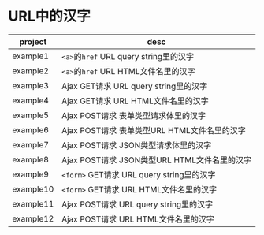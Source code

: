 # URL中的汉字

| project | desc |
| ------- | ---- |
| example1 | `<a>`的`href` URL query string里的汉字 |
| example2 | `<a>`的`href` URL HTML文件名里的汉字 |
| example3 | Ajax GET请求 URL query string里的汉字 |
| example4 | Ajax GET请求 URL HTML文件名里的汉字 |
| example5 | Ajax POST请求 表单类型请求体里的汉字 |
| example6 | Ajax POST请求 表单类型URL HTML文件名里的汉字 |
| example7 | Ajax POST请求 JSON类型请求体里的汉字 |
| example8 | Ajax POST请求 JSON类型URL HTML文件名里的汉字 |
| example9 | `<form>` GET请求 URL query string里的汉字 |
| example10 | `<form>` GET请求 URL HTML文件名里的汉字 |
| example11 | Ajax POST请求 URL query string里的汉字 |
| example12 | Ajax POST请求 URL HTML文件名里的汉字 |
